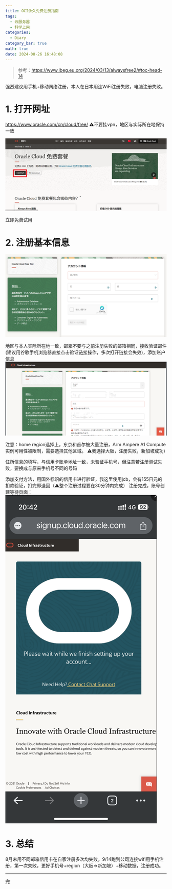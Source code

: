 ```yaml
---
title: OCI永久免费注册指南
tags:
  - 云服务器
  - 科学上网
categories:
  - Diary
category_bar: true
math: true
date: 2024-08-26 16:48:08
---
```


> 参考：https://www.ibeg.eu.org/2024/03/13/alwaysfree2/#toc-head-14

强烈建议用手机+移动网络注册，本人在日本用连WiFi注册失败，电脑注册失败。

# 1. 打开网址

https://www.oracle.com/cn/cloud/free/
⚠️不要挂vpn，地区与实际所在地保持一致

![image-20240826173406127](OCI-always-free-setup/image-20240826173406127.png)

立即免费试用

# 2. 注册基本信息

![image-20240826173500165](OCI-always-free-setup/image-20240826173500165.png)

地区与本人实际所在地一致，邮箱不要与之前注册失败的邮箱相同，接收验证邮件(建议用谷歌手机浏览器直接点击验证链接操作，多次打开链接会失效)，添加账户信息
![image-20240914211848684](OCI-always-free-setup/image-20240914211848684.png)

注意：home region选择上，东京和首尔被大量注册，Arm Ampere A1 Compute 实例可用性被限制，需要选择其他区域。
⚠️我选择大阪，注册失败，新加坡成功)

住所信息的填写，与信用卡账单地址一致，未验证手机号，但注意若注册测试失败，要换成与原来手机号不同的号码

添加支付方法，用国外标识的信用卡进行验证，我这里使用jcb，会有155日元的扣款验证，扣完即退回（⚠️整个注册过程要在30分钟内完成）
注册完成，账号创建等待页面：
![image-20240914212459655](OCI-always-free-setup/image-20240914212459655.png)

# 3. 总结

8月末用不同邮箱信用卡在自家注册多次均失败。9/14跑到公司连接wifi用手机注册，第一次失败，更好手机号+region（大阪=>新加坡）+移动数据，注册成功。

---

完